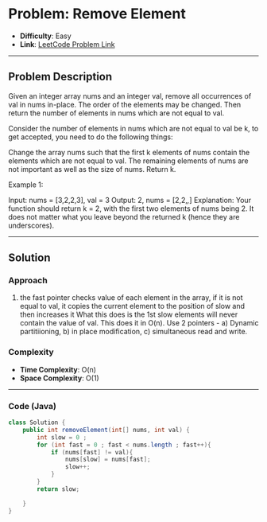 # Problem: Remove Element
- **Difficulty**: Easy
- **Link**: [LeetCode Problem Link](https://leetcode.com/problems/remove-element/)

---

## Problem Description

Given an integer array nums and an integer val, remove all occurrences of val in nums in-place. The order of the elements may be changed. Then return the number of elements in nums which are not equal to val.

Consider the number of elements in nums which are not equal to val be k, to get accepted, you need to do the following things:

Change the array nums such that the first k elements of nums contain the elements which are not equal to val. The remaining elements of nums are not important as well as the size of nums.
Return k.

Example 1:

Input: nums = [3,2,2,3], val = 3
Output: 2, nums = [2,2,_,_]
Explanation: Your function should return k = 2, with the first two elements of nums being 2.
It does not matter what you leave beyond the returned k (hence they are underscores).


---

## Solution
### **Approach**
1. the fast pointer checks value of each element in the array, if it is not equal to val, it copies the current element to the position of slow and then increases it 
What this does is the 1st slow elements will never contain the value of val. 
This does it in O(n). 
Use 2 pointers - a) Dynamic partitiioning, b) in place modification, c) simultaneous read and write. 

### **Complexity**
- **Time Complexity**: O(n)
- **Space Complexity**: O(1)

---

### **Code (Java)**

```java
class Solution {
    public int removeElement(int[] nums, int val) {
        int slow = 0 ; 
        for (int fast = 0 ; fast < nums.length ; fast++){
            if (nums[fast] != val){
                nums[slow] = nums[fast];
                slow++;
            }
        }
        return slow; 

    }
}

